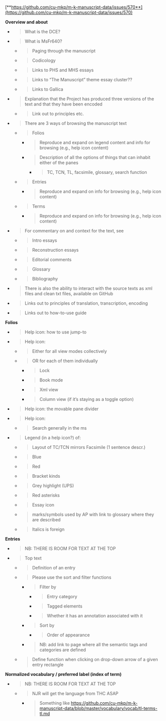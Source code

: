 [**https://github.com/cu-mkp/m-k-manuscript-data/issues/570**](https://github.com/cu-mkp/m-k-manuscript-data/issues/570)

**Overview and about**

  - > What is the DCE?

  - > What is MsFr640?
    
      - > Paging through the manuscript
    
      - > Codicology
    
      - > Links to PHS and MHS essays
    
      - > Links to “The Manuscript” theme essay cluster??
    
      - > Links to Gallica

  - > Explanation that the Project has produced three versions of the
    > text and that they have been encoded
    
      - > Link out to principles etc.

  - > There are 3 ways of browsing the manuscript text
    
      - > Folios
        
          - > Reproduce and expand on legend content and info for
            > browsing (e.g., help icon content)
        
          - > Description of all the options of things that can inhabit
            > either of the panes
            
              - > TC, TCN, TL, facsimile, glossary, search function
    
      - > Entries
        
          - > Reproduce and expand on info for browsing (e.g., help icon
            > content)
    
      - > Terms
        
          - > Reproduce and expand on info for browsing (e.g., help icon
            > content)

  - > For commentary on and context for the text, see
    
      - > Intro essays
    
      - > Reconstruction essays
    
      - > Editorial comments
    
      - > Glossary
    
      - > Bibliography

  - > There is also the ability to interact with the source texts as xml
    > files and clean txt files, available on GitHub

  - > Links out to principles of translation, transcription, encoding

  - > Links out to how-to-use guide

**Folios**

  - > Help icon: how to use jump-to

  - > Help icon:
    
      - > Either for all view modes collectively
    
      - > OR for each of them individually
        
          - > Lock
        
          - > Book mode
        
          - > Xml view
        
          - > Column view (if it’s staying as a toggle option)

  - > Help icon: the movable pane divider

  - > Help icon:
    
      - > Search generally in the ms

  - > Legend (in a help icon?) of:
    
      - > Layout of TC/TCN mirrors Facsimile (1 sentence descr.)
    
      - > Blue
    
      - > Red
    
      - > Bracket kinds
    
      - > Grey highlight (UPS)
    
      - > Red asterisks
    
      - > Essay icon
    
      - > marks/symbols used by AP with link to glossary where they are
        > described
    
      - > Italics is foreign

**Entries**

  - > NB: THERE IS ROOM FOR TEXT AT THE TOP

  - > Top text
    
      - > Definition of an entry
    
      - > Please use the sort and filter functions
        
          - > Filter by
            
              - > Entry category
            
              - > Tagged elements
            
              - > Whether it has an annotation associated with it
        
          - > Sort by
            
              - > Order of appearance
        
          - > NB: add link to page where all the semantic tags and
            > categories are defined
    
      - > Define function when clicking on drop-down arrow of a given
        > entry rectangle

**Normalized vocabulary / preferred label (index of term)**

  - > NB: THERE IS ROOM FOR TEXT AT THE TOP
    
      - > NJR will get the language from THC ASAP
        
          - > Something like
            > <https://github.com/cu-mkp/m-k-manuscript-data/blob/master/vocabulary/vocab/tl-terms-tl.md>
